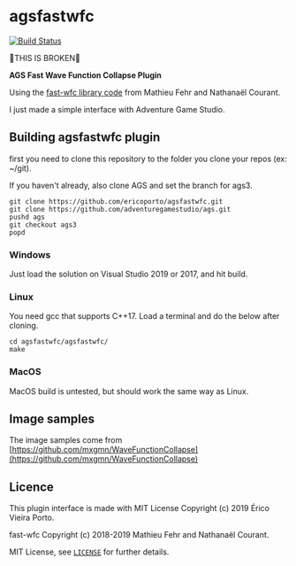 # agsfastwfc

[![Build Status](https://dev.azure.com/ericoporto/agsfastwfc/_apis/build/status/ericoporto.agsfastwfc?branchName=master)](https://dev.azure.com/ericoporto/agsfastwfc/_build/latest?definitionId=7&branchName=master)

🚨THIS IS BROKEN🚨

**AGS Fast Wave Function Collapse Plugin**

Using the [fast-wfc library code](https://github.com/math-fehr/fast-wfc) from Mathieu Fehr and Nathanaël Courant.

I just made a simple interface with Adventure Game Studio.

## Building agsfastwfc plugin

first you need to clone this repository to the folder you clone your repos (ex: ~/git). 

If you haven't already, also clone AGS and set the branch for ags3.

```
git clone https://github.com/ericoporto/agsfastwfc.git
git clone https://github.com/adventuregamestudio/ags.git 
pushd ags 
git checkout ags3
popd
```

### Windows

Just load the solution on Visual Studio 2019 or 2017, and hit build.

### Linux

You need gcc that supports C++17. Load a terminal and do the below after cloning.

```
cd agsfastwfc/agsfastwfc/
make
```

### MacOS

MacOS build is untested, but should work the same way as Linux.

## Image samples

The image samples come from [https://github.com/mxgmn/WaveFunctionCollapse](https://github.com/mxgmn/WaveFunctionCollapse)

## Licence

This plugin interface is made with MIT License Copyright (c) 2019 Érico Vieira Porto.

fast-wfc Copyright (c) 2018-2019 Mathieu Fehr and Nathanaël Courant.

MIT License, see [`LICENSE`](LICENSE) for further details.
